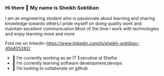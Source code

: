 ### Hi there 👋 My name is Sheikh Soktiban

I am an engineering student who is passionate about learning and sharing knowledge towards others.I pride myself on doing quality work and maintain excellent communication.Most of the time i work with technologies and enjoy learning more and more


Find me on linkedin-https://www.linkedin.com/in/sheikh-soktiban-45b825282/

- 🔭 I’m currently working as an IT Executive at Shefra
- 🌱 I’m currently learning software development,devops
- 👯 I’m looking to collaborate on github

